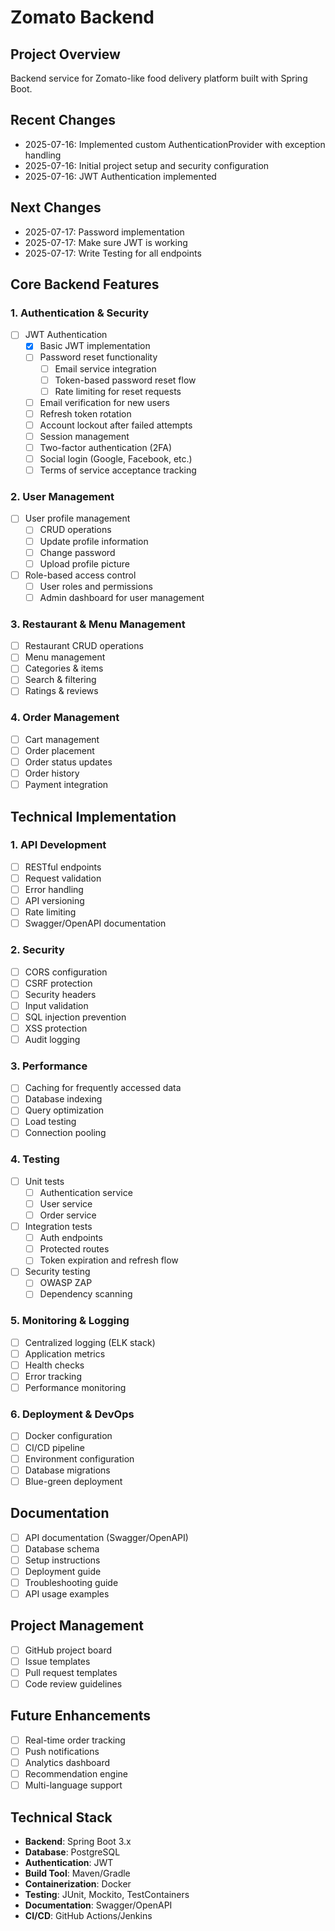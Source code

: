 # Zomato Backend

## Project Overview
Backend service for Zomato-like food delivery platform built with Spring Boot.

## Recent Changes
- 2025-07-16: Implemented custom AuthenticationProvider with exception handling
- 2025-07-16: Initial project setup and security configuration
- 2025-07-16: JWT Authentication implemented

## Next Changes
- 2025-07-17: Password implementation
- 2025-07-17: Make sure JWT is working 
- 2025-07-17: Write Testing for all endpoints 


## Core Backend Features

### 1. Authentication & Security
- [ ] JWT Authentication
  - [x] Basic JWT implementation
  - [ ] Password reset functionality
    - [ ] Email service integration
    - [ ] Token-based password reset flow
    - [ ] Rate limiting for reset requests
  - [ ] Email verification for new users
  - [ ] Refresh token rotation
  - [ ] Account lockout after failed attempts
  - [ ] Session management
  - [ ] Two-factor authentication (2FA)
  - [ ] Social login (Google, Facebook, etc.)
  - [ ] Terms of service acceptance tracking

### 2. User Management
- [ ] User profile management
  - [ ] CRUD operations
  - [ ] Update profile information
  - [ ] Change password
  - [ ] Upload profile picture
- [ ] Role-based access control
  - [ ] User roles and permissions
  - [ ] Admin dashboard for user management

### 3. Restaurant & Menu Management
- [ ] Restaurant CRUD operations
- [ ] Menu management
- [ ] Categories & items
- [ ] Search & filtering
- [ ] Ratings & reviews

### 4. Order Management
- [ ] Cart management
- [ ] Order placement
- [ ] Order status updates
- [ ] Order history
- [ ] Payment integration

## Technical Implementation

### 1. API Development
- [ ] RESTful endpoints
- [ ] Request validation
- [ ] Error handling
- [ ] API versioning
- [ ] Rate limiting
- [ ] Swagger/OpenAPI documentation

### 2. Security
- [ ] CORS configuration
- [ ] CSRF protection
- [ ] Security headers
- [ ] Input validation
- [ ] SQL injection prevention
- [ ] XSS protection
- [ ] Audit logging

### 3. Performance
- [ ] Caching for frequently accessed data
- [ ] Database indexing
- [ ] Query optimization
- [ ] Load testing
- [ ] Connection pooling

### 4. Testing
- [ ] Unit tests
  - [ ] Authentication service
  - [ ] User service
  - [ ] Order service
- [ ] Integration tests
  - [ ] Auth endpoints
  - [ ] Protected routes
  - [ ] Token expiration and refresh flow
- [ ] Security testing
  - [ ] OWASP ZAP
  - [ ] Dependency scanning

### 5. Monitoring & Logging
- [ ] Centralized logging (ELK stack)
- [ ] Application metrics
- [ ] Health checks
- [ ] Error tracking
- [ ] Performance monitoring

### 6. Deployment & DevOps
- [ ] Docker configuration
- [ ] CI/CD pipeline
- [ ] Environment configuration
- [ ] Database migrations
- [ ] Blue-green deployment

## Documentation
- [ ] API documentation (Swagger/OpenAPI)
- [ ] Database schema
- [ ] Setup instructions
- [ ] Deployment guide
- [ ] Troubleshooting guide
- [ ] API usage examples

## Project Management
- [ ] GitHub project board
- [ ] Issue templates
- [ ] Pull request templates
- [ ] Code review guidelines

## Future Enhancements
- [ ] Real-time order tracking
- [ ] Push notifications
- [ ] Analytics dashboard
- [ ] Recommendation engine
- [ ] Multi-language support

## Technical Stack
- **Backend**: Spring Boot 3.x
- **Database**: PostgreSQL
- **Authentication**: JWT
- **Build Tool**: Maven/Gradle
- **Containerization**: Docker
- **Testing**: JUnit, Mockito, TestContainers
- **Documentation**: Swagger/OpenAPI
- **CI/CD**: GitHub Actions/Jenkins